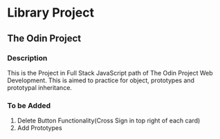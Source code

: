 # Library Project
## The Odin Project

### Description
This is the Project in Full Stack JavaScript path of The Odin Project Web Development. This is aimed to practice for object, prototypes and prototypal inheritance.

### To be Added
1. Delete Button Functionality(Cross Sign in top right of each card)
2. Add Prototypes
